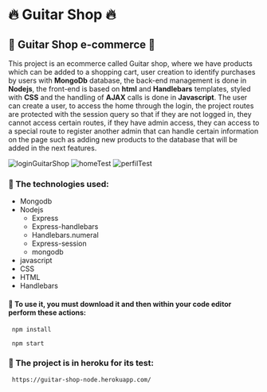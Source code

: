 # :fire: Guitar Shop :fire:

## :bookmark: Guitar Shop e-commerce :bookmark:

This project is an ecommerce called Guitar shop, where we have products which can be added to a shopping cart, user creation to identify purchases by users with **MongoDb** database, the back-end management is done in **Nodejs**, the front-end is based on **html** and **Handlebars** templates, styled with **CSS** and the handling of **AJAX** calls is done in **Javascript**. The user can create a user, to access the home through the login, the project routes are protected with the session query so that if they are not logged in, they cannot access certain routes, if they have admin access, they can access to a special route to register another admin that can handle certain information on the page such as adding new products to the database that will be added in the next features.

![loginGuitarShop](https://user-images.githubusercontent.com/21323980/124660449-96aa8280-de7c-11eb-89e9-30749eb20870.png)
![homeTest](https://user-images.githubusercontent.com/21323980/124661026-5a2b5680-de7d-11eb-8c1a-abd778b3714e.png)
![perfilTest](https://user-images.githubusercontent.com/21323980/124661279-a9718700-de7d-11eb-87bd-60f5e9ab5171.png)

### :wrench: The technologies used:
- Mongodb
- Nodejs
  - Express
  - Express-handlebars
  - Handlebars.numeral
  - Express-session
  - mongodb
- javascript 
- CSS 
- HTML 
- Handlebars

#### :construction_worker: To use it, you must download it and then within your code editor perform these actions:
```
 npm install
```
```
 npm start
```



### :rocket: The project is in heroku for its test:
```
 https://guitar-shop-node.herokuapp.com/
```
